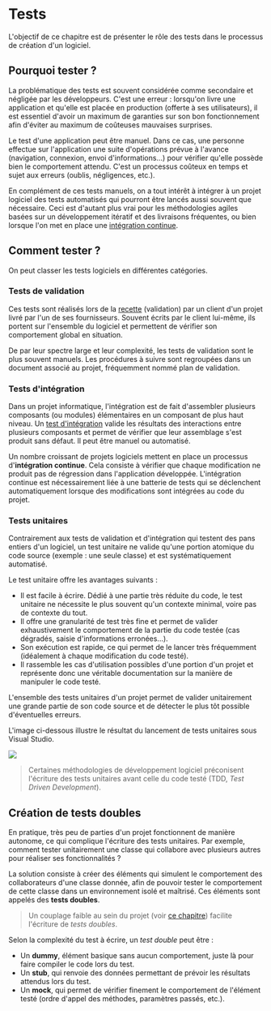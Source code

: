 # Tests

L'objectif de ce chapitre est de présenter le rôle des tests dans le processus de création d'un logiciel.

## Pourquoi tester ?

La problématique des tests est souvent considérée comme secondaire et négligée par les développeurs. C'est une erreur : lorsqu'on livre une application et qu'elle est placée en production (offerte à ses utilisateurs), il est essentiel d'avoir un maximum de garanties sur son bon fonctionnement afin d'éviter au maximum de coûteuses mauvaises surprises.

Le test d'une application peut être manuel. Dans ce cas, une personne effectue sur l'application une suite d'opérations prévue à l'avance (navigation, connexion, envoi d'informations...) pour vérifier qu'elle possède bien le comportement attendu. C'est un processus coûteux en temps et sujet aux erreurs (oublis, négligences, etc.).

En complément de ces tests manuels, on a tout intérêt à intégrer à un projet logiciel des tests automatisés qui pourront être lancés aussi souvent que nécessaire. Ceci est d'autant plus vrai pour les méthodologies agiles basées sur un développement itératif et des livraisons fréquentes, ou bien lorsque l'on met en place une [intégration continue](https://fr.wikipedia.org/wiki/Int%C3%A9gration_continue).

## Comment tester ?

On peut classer les tests logiciels en différentes catégories.

### Tests de validation

Ces tests sont réalisés lors de la [recette](https://fr.wikipedia.org/wiki/Test_d%27acceptation) (validation) par un client d'un projet livré par l'un de ses fournisseurs. Souvent écrits par le client lui-même, ils portent sur l'ensemble du logiciel et permettent de vérifier son comportement global en situation.

De par leur spectre large et leur complexité, les tests de validation sont le plus souvent manuels. Les procédures à suivre sont regroupées dans un document associé au projet, fréquemment nommé plan de validation.

### Tests d'intégration

Dans un projet informatique, l'intégration est de fait d'assembler plusieurs composants (ou modules) élémentaires en un composant de plus haut niveau. Un [test d'intégration](http://www.test-recette.fr/tests-techniques/bases/tests-integration.html) valide les résultats des interactions entre plusieurs composants et permet de vérifier que leur assemblage s'est produit sans défaut. Il peut être manuel ou automatisé.

Un nombre croissant de projets logiciels mettent en place un processus d'**intégration continue**. Cela consiste à vérifier que chaque modification ne produit pas de régression dans l'application développée. L'intégration continue est nécessairement liée à une batterie de tests qui se déclenchent automatiquement lorsque des modifications sont intégrées au code du projet.

### Tests unitaires

Contrairement aux tests de validation et d'intégration qui testent des pans entiers d'un logiciel, un test unitaire ne valide qu'une portion atomique du code source (exemple : une seule classe) et est systématiquement automatisé.

Le test unitaire offre les avantages suivants :

* Il est facile à écrire. Dédié à une partie très réduite du code, le test unitaire ne nécessite le plus souvent qu'un contexte minimal, voire pas de contexte du tout.
* Il offre une granularité de test très fine et permet de valider exhaustivement le comportement de la partie du code testée (cas dégradés, saisie d'informations erronées...).
* Son exécution est rapide, ce qui permet de le lancer très fréquemment (idéalement à chaque modification du code testé).
* Il rassemble les cas d'utilisation possibles d'une portion d'un projet et représente donc une véritable documentation sur la manière de manipuler le code testé.

L'ensemble des tests unitaires d'un projet permet de valider unitairement une grande partie de son code source et de détecter le plus tôt possible d'éventuelles erreurs.

L'image ci-dessous illustre le résultat du lancement de tests unitaires sous Visual Studio.

![](../images/unit-tests-vs2010.png)

> Certaines méthodologies de développement logiciel préconisent l'écriture des tests unitaires avant celle du code testé (TDD, *Test Driven Development*).

## Création de tests doubles

En pratique, très peu de parties d'un projet fonctionnent de manière autonome, ce qui complique l'écriture des tests unitaires. Par exemple, comment tester unitairement une classe qui collabore avec plusieurs autres pour réaliser ses fonctionnalités ?

La solution consiste à créer des éléments qui simulent le comportement des collaborateurs d'une classe donnée, afin de pouvoir tester le comportement de cette classe dans un environnement isolé et maîtrisé. Ces éléments sont appelés des **tests doubles**.

> Un couplage faible au sein du projet (voir [ce chapitre](03-principes-conception.md)) facilite l'écriture de *tests doubles*.

Selon la complexité du test à écrire, un *test double* peut être :

* Un **dummy**, élément basique sans aucun comportement, juste là pour faire compiler le code lors du test.
* Un **stub**, qui renvoie des données permettant de prévoir les résultats attendus lors du test.
* Un **mock**, qui permet de vérifier finement le comportement de l'élément testé (ordre d'appel des méthodes, paramètres passés, etc.).
